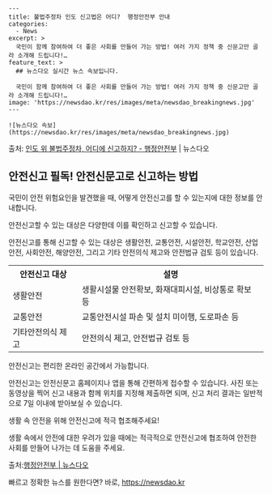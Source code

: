     ---
    title: 불법주정차 인도 신고법은 어디?  행정안전부 안내
    categories:
      - News
    excerpt: >
      국민이 함께 참여하여 더 좋은 사회를 만들어 가는 방법! 여러 가지 정책 중 신문고만 골라 소개해 드립니다!…
    feature_text: >
      ## 뉴스다오 실시간 뉴스 속보입니다.
    
      국민이 함께 참여하여 더 좋은 사회를 만들어 가는 방법! 여러 가지 정책 중 신문고만 골라 소개해 드립니다!…
    image: 'https://newsdao.kr/res/images/meta/newsdao_breakingnews.jpg'
    ---
    
    ![뉴스다오 속보](https://newsdao.kr/res/images/meta/newsdao_breakingnews.jpg)

<p>출처: <a href="https://newsdao.kr/2707" rel="dofollow">인도 위 불법주정차, 어디에 신고하지? - 행정안전부</a> | 뉴스다오</p>

<h2 data-ke-size="size26">안전신고 필독! 안전신문고로 신고하는 방법</h2>
국민이 안전 위험요인을 발견했을 때, 어떻게 안전신고를 할 수 있는지에 대한 정보를 안내합니다.

<p data-ke-size="size16"> 안전신고할 수 있는 대상은 다양한데 이를 확인하고 신고할 수 있습니다.</p>
안전신고를 통해 신고할 수 있는 대상은 생활안전, 교통안전, 시설안전, 학교안전, 산업안전, 사회안전, 해양안전, 그리고 기타 안전의식 제고와 안전법규 검토 등이 있습니다.

<table>
	<tr>
		<th>안전신고 대상</th>
		<th>설명</th>
	</tr>
	<tr>
		<td>생활안전</td>
		<td>생활시설물 안전확보, 화재대피시설, 비상통로 확보 등</td>
	</tr>
	<tr>
		<td>교통안전</td>
		<td>교통안전시설 파손 및 설치 미이행, 도로파손 등</td>
	</tr>
	<tr>
		<td>기타안전의식 제고</td>
		<td>안전의식 제고, 안전법규 검토 등</td>
	</tr>
</table>

<p data-ke-size="size16">안전신고는 편리한 온라인 공간에서 가능합니다.</p>
안전신고는 안전신문고 홈페이지나 앱을 통해 간편하게 접수할 수 있습니다. 사진 또는 동영상을 찍어 신고 내용과 함께 위치를 지정해 제출하면 되며, 신고 처리 결과는 일반적으로 7일 이내에 받아보실 수 있습니다.

<p data-ke-size="size16">생활 속 안전을 위해 안전신고에 적극 협조해주세요!</p>
생활 속에서 안전에 대한 우려가 있을 때에는 적극적으로 안전신고에 협조하여 안전한 사회를 만들어 나가는 데 도움을 주세요.

출처:<a href="https://newsdao.kr/2707">행정안전부 | 뉴스다오</a> 

빠르고 정확한 뉴스를 원한다면? 바로, <a href="https://newsdao.kr" rel="dofollow">https://newsdao.kr</a>


    
